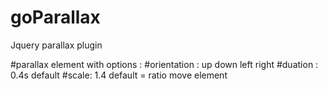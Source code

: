 # goParallax
Jquery parallax plugin

#parallax element with options :
#orientation : up down left right
#duation : 0.4s default
#scale: 1.4 default = ratio move element
